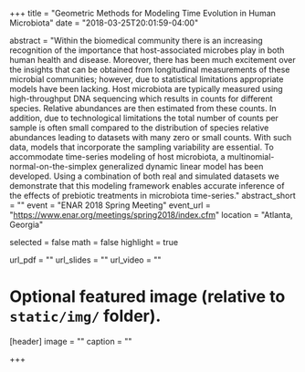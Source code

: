 +++
title = "Geometric Methods for Modeling Time Evolution in Human Microbiota"
date = "2018-03-25T20:01:59-04:00"

abstract = "Within the biomedical community there is an increasing recognition of the importance that host-associated microbes play in both human health and disease. Moreover, there has been much excitement over the insights that can be obtained from longitudinal measurements of these microbial communities; however, due to statistical limitations appropriate models have been lacking. Host microbiota are typically measured using high-throughput DNA sequencing which results in counts for different species. Relative abundances are then estimated from these counts. In addition, due to technological limitations the total number of counts per sample is often small compared to the distribution of species relative abundances leading to datasets with many zero or small counts. With such data, models that incorporate the sampling variability are essential. To accommodate time-series modeling of host microbiota, a multinomial-normal-on-the-simplex generalized dynamic linear model has been developed. Using a combination of both real and simulated datasets we demonstrate that this modeling framework enables accurate inference of the effects of prebiotic treatments in microbiota time-series."
abstract_short = ""
event = "ENAR 2018 Spring Meeting"
event_url = "https://www.enar.org/meetings/spring2018/index.cfm"
location = "Atlanta, Georgia"

selected = false
math = false
highlight = true

url_pdf = ""
url_slides = ""
url_video = ""

# Optional featured image (relative to `static/img/` folder).
[header]
image = ""
caption = ""

+++
